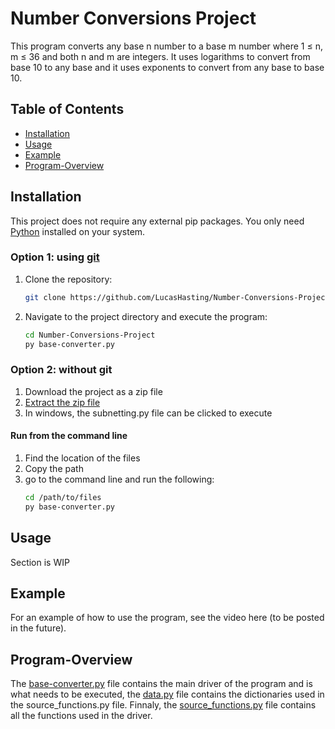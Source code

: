 # Number Conversions Project

This program converts any base n number to a base m number where 1 ≤ n, m ≤ 36 and both n and m are integers. It uses logarithms to convert from base 10 to any base and it uses exponents to convert from any base to base 10.

## Table of Contents

- [Installation](#installation)
- [Usage](#usage)
- [Example](#example)
- [Program-Overview](#program-overview)

## Installation

This project does not require any external pip packages. You only need [Python](https://www.python.org/downloads/) installed on your system.

### Option 1: using [git](https://git-scm.com/downloads)
1. Clone the repository:

    ```sh
    git clone https://github.com/LucasHasting/Number-Conversions-Project.git
    ```

2. Navigate to the project directory and execute the program:

    ```sh
    cd Number-Conversions-Project
    py base-converter.py
    ```
### Option 2: without git
1. Download the project as a zip file
2. [Extract the zip file](https://www.wikihow.com/Unzip-a-File)
3. In windows, the subnetting.py file can be clicked to execute

#### Run from the command line
1. Find the location of the files
2. Copy the path
3. go to the command line and run the following:
   ```sh
   cd /path/to/files
   py base-converter.py
   ```

## Usage

Section is WIP

## Example

For an example of how to use the program, see the video here (to be posted in the future).

## Program-Overview

The [base-converter.py](https://github.com/LucasHasting/Number-Conversions-Project/blob/main/base-converter.py) file contains the main driver of the program and is what needs to be executed, the [data.py](https://github.com/LucasHasting/Number-Conversions-Project/blob/main/data.py) file contains the dictionaries used in the source_functions.py file. Finnaly, the [source_functions.py](https://github.com/LucasHasting/Number-Conversions-Project/blob/main/source_functions.py) file contains all the functions used in the driver.
